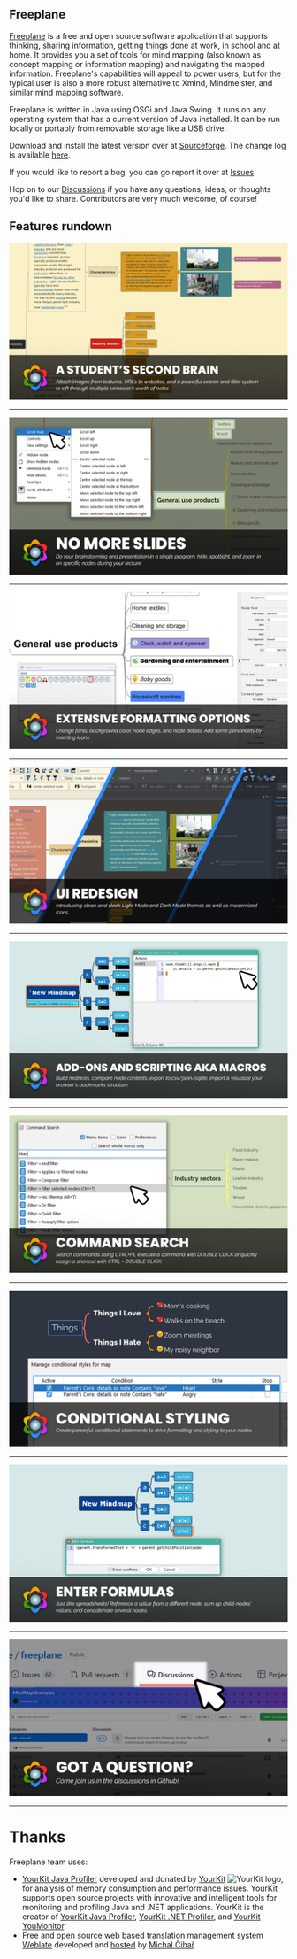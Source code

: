 ## Freeplane

[Freeplane](http://freeplane.sourceforge.net)
is a free and open source software application that supports thinking, sharing information, getting things done at work, in school and at home.
It provides you a set of tools for mind mapping (also known as concept mapping or information mapping) and navigating the mapped information.
Freeplane's capabilities will appeal to power users, but for the typical user is also a more robust alternative to Xmind, Mindmeister, and similar mind mapping software.

Freeplane is written in Java using OSGi and Java Swing.
It runs on any operating system that has a current version of Java installed.
It can be run locally or portably from removable storage like a USB drive.

Download and install the latest version over at [Sourceforge](https://sourceforge.net/projects/freeplane/files/).
The change log is available [here](https://www.freeplane.org/changelog). 

If you would like to report a bug, you can go report it over at [Issues](https://github.com/freeplane/freeplane/issues)

Hop on to our [Discussions](https://github.com/freeplane/freeplane/discussions) if you have any questions, ideas, or thoughts you'd like to share.
Contributors are very much welcome, of course!

## Features rundown

![student](images/a-students-second-brain.png ':size=600')

-------------

![slides](images/no-more-slides.png ':size=600')

-------------

![formatting](images/extensive-formatting-options.png ':size=600')

-------------

![UI](images/ui.png ':size=600')

-------------

![addons](images/add-ons-and-scripting-aka-macros.png ':size=600')

-------------

![command search](images/command-search.png ':size=600')

-------------

![styling](images/conditional-styling.png ':size=600')

-------------

![formulas](images/formulas.png ':size=600')

-------------

![discussions](images/discussions.png ':size=600')


-------------

# Thanks

Freeplane team uses:

* [YourKit Java Profiler](https://www.yourkit.com/overview/index.jsp) developed and donated by [YourKit](https://www.yourkit.com/company/index.jsp) <img src="https://www.yourkit.com/images/yklogo.png" alt="YourKit logo" height="14pt">, for analysis of memory consumption and performance issues. YourKit supports open source projects with innovative and intelligent tools for monitoring and profiling Java and .NET applications.
YourKit is the creator of <a href="https://www.yourkit.com/java/profiler/">YourKit Java Profiler</a>,
<a href="https://www.yourkit.com/.net/profiler/">YourKit .NET Profiler</a>,
and <a href="https://www.yourkit.com/youmonitor/">YourKit YouMonitor</a>.
* Free and open source web based translation management system [Weblate](https://weblate.org) developed and [hosted](https://hosted.weblate.org) by [Michal Čihař](https://cihar.com/).
